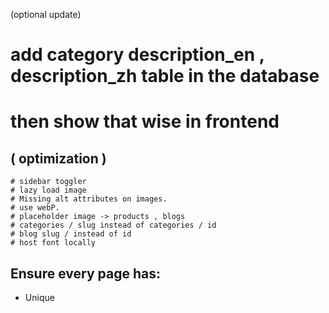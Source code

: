

(optional update)
# add category description_en , description_zh table in the database
# then show that wise in frontend


## ( optimization )
    # sidebar toggler
    # lazy load image
    # Missing alt attributes on images.
    # use webP.
    # placeholder image -> products , blogs
    # categories / slug instead of categories / id
    # blog slug / instead of id
    # host font locally



## Ensure every page has:

-   Unique <title> and <meta description>.
-   A single <h1>.
-   Structured data (JSON-LD) if possible.
-   Generate and submit a sitemap.xml to Google Search Console.
